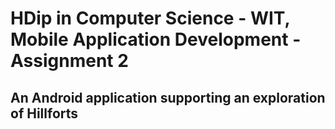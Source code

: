# HDip in Computer Science - WIT, Mobile Application Development - Assignment 2

## An Android application supporting an exploration of Hillforts
